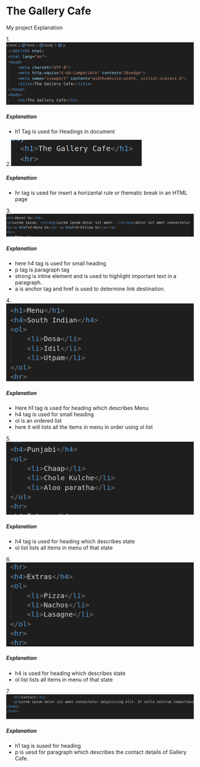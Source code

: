 # The Gallery Cafe
 My project Explanation
 
1.![h1 Tag](s1.png)

##### Explanation 
* h1 Tag is used for Headings in document

2.![hr](s2.png)
##### Explanation
* hr tag is used for insert a horizantal rule or thematic break in an HTML page

3.![About Us](s3.png)
##### Explanation
* here h4 tag is used for small heading 
* p tag is paragraph tag 
* strong is inline element and is used to highlight important text in a paragraph.
* a is anchor tag and href is used to determine link destination.


4.![Menu](s5.png)
##### Explanation
* Here h1 tag is used for heading which describes Menu
* h4 tag is used for small heading
* ol is an ordered list 
* here it will lists all the items in menu in order using ol list

5.![ol list2](s6.png)
##### Explanation
* h4 tag is used for heading which describes state
* ol list lists all items in menu of that state

6.![ol list3](s7.png)
##### Explanation
* h4 is used for heading which describes state
* ol list lists all items in menu of that state

7.![contact](s8.png)
##### Explanation
* h1 tag is sused for heading
* p is uesd for paragraph which describes the contact details of Gallery Cafe.





